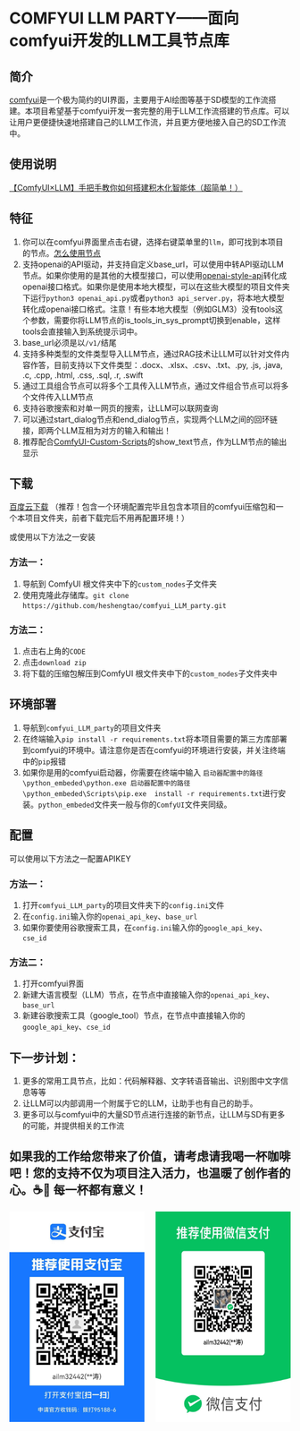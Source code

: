 # **COMFYUI LLM PARTY——面向comfyui开发的LLM工具节点库** 

## 简介
[comfyui](https://github.com/comfyanonymous/ComfyUI)是一个极为简约的UI界面，主要用于AI绘图等基于SD模型的工作流搭建。本项目希望基于comfyui开发一套完整的用于LLM工作流搭建的节点库。可以让用户更便捷快速地搭建自己的LLM工作流，并且更方便地接入自己的SD工作流中。

## 使用说明
[【ComfyUI×LLM】手把手教你如何搭建积木化智能体（超简单！）](https://www.bilibili.com/video/BV1JZ421v7Tw/?vd_source=f229e378448918b84afab7c430c6a75b)

## 特征
1. 你可以在comfyui界面里点击右键，选择右键菜单里的`llm`，即可找到本项目的节点。[怎么使用节点](how_to_use_nodes_ZH.md)
2. 支持openai的API驱动，并支持自定义base_url，可以使用中转API驱动LLM节点。如果你使用的是其他的大模型接口，可以使用[openai-style-api](https://github.com/tian-minghui/openai-style-api)转化成openai接口格式。如果你是使用本地大模型，可以在这些大模型的项目文件夹下运行`python3 openai_api.py`或者`python3 api_server.py`，将本地大模型转化成openai接口格式。注意！有些本地大模型（例如GLM3）没有tools这个参数，需要你将LLM节点的is_tools_in_sys_prompt切换到enable，这样tools会直接输入到系统提示词中。
3. base_url必须是以`/v1/`结尾
4. 支持多种类型的文件类型导入LLM节点，通过RAG技术让LLM可以针对文件内容作答，目前支持以下文件类型：.docx、.xlsx、.csv、.txt、.py, .js, .java, .c, .cpp, .html, .css, .sql, .r, .swift
5. 通过工具组合节点可以将多个工具传入LLM节点，通过文件组合节点可以将多个文件传入LLM节点
6. 支持谷歌搜索和对单一网页的搜索，让LLM可以联网查询
7. 可以通过start_dialog节点和end_dialog节点，实现两个LLM之间的回环链接，即两个LLM互相为对方的输入和输出！
8. 推荐配合[ComfyUI-Custom-Scripts](https://github.com/pythongosssss/ComfyUI-Custom-Scripts)的show_text节点，作为LLM节点的输出显示

## 下载
[百度云下载](https://pan.baidu.com/s/13ogn1np6bHgxOJhS--QJmg?pwd=jppj) （推荐！包含一个环境配置完毕且包含本项目的comfyui压缩包和一个本项目文件夹，前者下载完后不用再配置环境！）

或使用以下方法之一安装
### 方法一：
1. 导航到 ComfyUI 根文件夹中下的`custom_nodes`子文件夹
2. 使用克隆此存储库。`git clone https://github.com/heshengtao/comfyui_LLM_party.git`

### 方法二：
1. 点击右上角的`CODE`
2. 点击`download zip`
3. 将下载的压缩包解压到ComfyUI 根文件夹中下的`custom_nodes`子文件夹中

## 环境部署
1. 导航到`comfyui_LLM_party`的项目文件夹
2. 在终端输入`pip install -r requirements.txt`将本项目需要的第三方库部署到comfyui的环境中。请注意你是否在comfyui的环境进行安装，并关注终端中的`pip`报错
3. 如果你是用的comfyui启动器，你需要在终端中输入 `启动器配置中的路径\python_embeded\python.exe 启动器配置中的路径\python_embeded\Scripts\pip.exe  install -r requirements.txt`进行安装。`python_embeded`文件夹一般与你的`ComfyUI`文件夹同级。

## 配置
可以使用以下方法之一配置APIKEY
### 方法一：
1. 打开`comfyui_LLM_party`的项目文件夹下的`config.ini`文件
2. 在`config.ini`输入你的`openai_api_key`、`base_url`
3. 如果你要使用谷歌搜索工具，在`config.ini`输入你的`google_api_key`、`cse_id`

### 方法二：
1. 打开comfyui界面
2. 新建大语言模型（LLM）节点，在节点中直接输入你的`openai_api_key`、`base_url`
3. 新建谷歌搜索工具（google_tool）节点，在节点中直接输入你的`google_api_key`、`cse_id`

## 下一步计划：
1. 更多的常用工具节点，比如：代码解释器、文字转语音输出、识别图中文字信息等等
2. 让LLM可以内部调用一个附属于它的LLM，让助手也有自己的助手。
3. 更多可以与comfyui中的大量SD节点进行连接的新节点，让LLM与SD有更多的可能，并提供相关的工作流

## 如果我的工作给您带来了价值，请考虑请我喝一杯咖啡吧！您的支持不仅为项目注入活力，也温暖了创作者的心。☕💖 每一杯都有意义！
<div style="display:flex; justify-content:space-between;">
    <img src="img/zhifubao.jpg" style="width: 48%;" />
    <img src="img/wechat.jpg" style="width: 48%;" />
</div>
